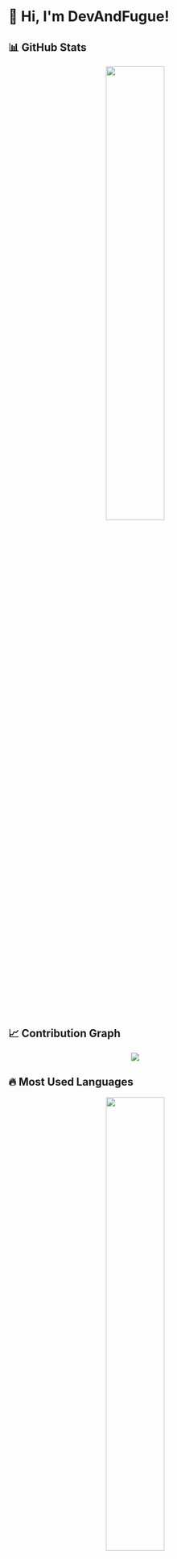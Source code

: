 # 👋 Hi, I'm DevAndFugue!

## 📊 GitHub Stats  
<p align="center">
  <img src="https://github-readme-stats.vercel.app/api?username=DevAndFugue&show_icons=true&theme=tokyonight&hide_border=true" width="48%" />
</p>

## 📈 Contribution Graph  
<p align="center">
  <img src="https://github-readme-activity-graph.vercel.app/graph?username=DevAndFugue&theme=tokyo-night&hide_border=true" />
</p>

## 🔥 Most Used Languages  
<p align="center">
  <img src="https://github-readme-stats.vercel.app/api/top-langs/?username=DevAndFugue&layout=compact&theme=tokyonight&hide_border=true" width="48%" />
</p>

### 💻 About Me  
- 백엔드 개발자로 **Java, Spring Framework, MyBatis** 등을 활용하여 개발하고 있습니다.  
- **Git, GitLab, Oracle** 등을 다루며, 협업과 유지보수를 고려한 개발을 지향합니다.  
- 현재 **React, TypeScript, Spring Boot** 등을 학습하며 기술 스택을 확장하고 있습니다.  

### 🚀 Tech Stack  
#### **Backend**  
![Java](https://img.shields.io/badge/Java-007396?style=flat&logo=java&logoColor=white)  
![Spring](https://img.shields.io/badge/Spring-6DB33F?style=flat&logo=spring&logoColor=white)  
![Spring Boot](https://img.shields.io/badge/Spring%20Boot-6DB33F?style=flat&logo=springboot&logoColor=white)  
![MyBatis](https://img.shields.io/badge/MyBatis-4479A1?style=flat&logo=databricks&logoColor=white)  
![Oracle](https://img.shields.io/badge/Oracle-F80000?style=flat&logo=oracle&logoColor=white)  

#### **Frontend**  
![JavaScript](https://img.shields.io/badge/JavaScript-F7DF1E?style=flat&logo=javascript&logoColor=black)  
![JSP](https://img.shields.io/badge/JSP-007396?style=flat&logo=java&logoColor=white)  
![React](https://img.shields.io/badge/React-61DAFB?style=flat&logo=react&logoColor=black)  
![TypeScript](https://img.shields.io/badge/TypeScript-3178C6?style=flat&logo=typescript&logoColor=white)  

#### **Tools & Collaboration**  
![Git](https://img.shields.io/badge/Git-F05032?style=flat&logo=git&logoColor=white)  
![GitLab](https://img.shields.io/badge/GitLab-FC6D26?style=flat&logo=gitlab&logoColor=white)  
![IntelliJ IDEA](https://img.shields.io/badge/IntelliJ%20IDEA-000000?style=flat&logo=intellijidea&logoColor=white)  

### 📚 Learning  
현재 **React, TypeScript, Spring Boot** 등의 기술을 학습하며, 새로운 기술을 적극적으로 익히고 있습니다.  

### 📌 Featured Projects  
- ⏱ [JS로 만든 타이머](https://devandfugue.github.io/timer/)  
- 📖 [TS에 관한 이론 정리](https://github.com/DevAndFugue/Typescript_summary)  

